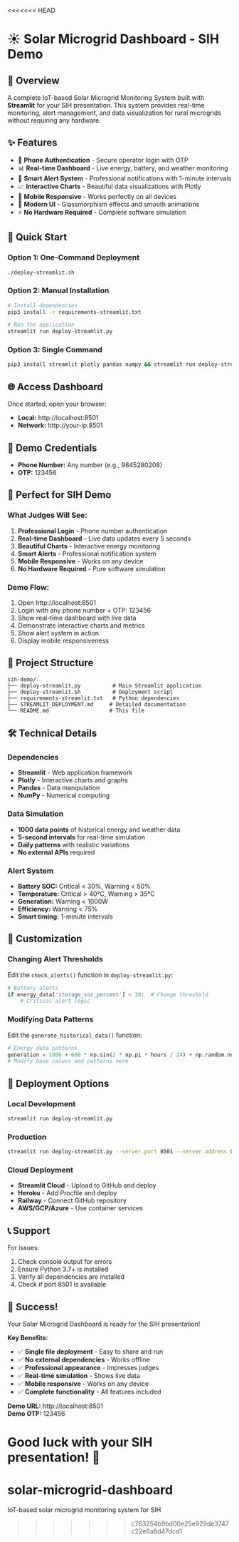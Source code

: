 <<<<<<< HEAD
# ☀️ Solar Microgrid Dashboard - SIH Demo

## 🎯 Overview

A complete IoT-based Solar Microgrid Monitoring System built with **Streamlit** for your SIH presentation. This system provides real-time monitoring, alert management, and data visualization for rural microgrids without requiring any hardware.

## ✨ Features

- 🔐 **Phone Authentication** - Secure operator login with OTP
- 📊 **Real-time Dashboard** - Live energy, battery, and weather monitoring
- 🚨 **Smart Alert System** - Professional notifications with 1-minute intervals
- 📈 **Interactive Charts** - Beautiful data visualizations with Plotly
- 📱 **Mobile Responsive** - Works perfectly on all devices
- 🎨 **Modern UI** - Glassmorphism effects and smooth animations
- ⚡ **No Hardware Required** - Complete software simulation

## 🚀 Quick Start

### Option 1: One-Command Deployment
```bash
./deploy-streamlit.sh
```

### Option 2: Manual Installation
```bash
# Install dependencies
pip3 install -r requirements-streamlit.txt

# Run the application
streamlit run deploy-streamlit.py
```

### Option 3: Single Command
```bash
pip3 install streamlit plotly pandas numpy && streamlit run deploy-streamlit.py
```

## 🌐 Access Dashboard

Once started, open your browser:
- **Local:** http://localhost:8501
- **Network:** http://your-ip:8501

## 🔑 Demo Credentials

- **Phone Number:** Any number (e.g., 9845280208)
- **OTP:** 123456

## 📱 Perfect for SIH Demo

### What Judges Will See:
1. **Professional Login** - Phone number authentication
2. **Real-time Dashboard** - Live data updates every 5 seconds
3. **Beautiful Charts** - Interactive energy monitoring
4. **Smart Alerts** - Professional notification system
5. **Mobile Responsive** - Works on any device
6. **No Hardware Required** - Pure software simulation

### Demo Flow:
1. Open http://localhost:8501
2. Login with any phone number + OTP: 123456
3. Show real-time dashboard with live data
4. Demonstrate interactive charts and metrics
5. Show alert system in action
6. Display mobile responsiveness

## 📁 Project Structure

```
sih-demo/
├── deploy-streamlit.py          # Main Streamlit application
├── deploy-streamlit.sh          # Deployment script
├── requirements-streamlit.txt   # Python dependencies
├── STREAMLIT_DEPLOYMENT.md     # Detailed documentation
└── README.md                   # This file
```

## 🛠️ Technical Details

### Dependencies
- **Streamlit** - Web application framework
- **Plotly** - Interactive charts and graphs
- **Pandas** - Data manipulation
- **NumPy** - Numerical computing

### Data Simulation
- **1000 data points** of historical energy and weather data
- **5-second intervals** for real-time simulation
- **Daily patterns** with realistic variations
- **No external APIs** required

### Alert System
- **Battery SOC:** Critical < 30%, Warning < 50%
- **Temperature:** Critical > 40°C, Warning > 35°C
- **Generation:** Warning < 1000W
- **Efficiency:** Warning < 75%
- **Smart timing:** 1-minute intervals

## 🎨 Customization

### Changing Alert Thresholds
Edit the `check_alerts()` function in `deploy-streamlit.py`:
```python
# Battery alerts
if energy_data['storage_soc_percent'] < 30:  # Change threshold
    # Critical alert logic
```

### Modifying Data Patterns
Edit the `generate_historical_data()` function:
```python
# Energy data patterns
generation = 1800 + 600 * np.sin(2 * np.pi * hours / 24) + np.random.normal(0, 100, 1000)
# Modify base values and patterns here
```

## 🚀 Deployment Options

### Local Development
```bash
streamlit run deploy-streamlit.py
```

### Production
```bash
streamlit run deploy-streamlit.py --server.port 8501 --server.address 0.0.0.0
```

### Cloud Deployment
- **Streamlit Cloud** - Upload to GitHub and deploy
- **Heroku** - Add Procfile and deploy
- **Railway** - Connect GitHub repository
- **AWS/GCP/Azure** - Use container services

## 📞 Support

For issues:
1. Check console output for errors
2. Ensure Python 3.7+ is installed
3. Verify all dependencies are installed
4. Check if port 8501 is available

## 🎉 Success!

Your Solar Microgrid Dashboard is ready for the SIH presentation!

**Key Benefits:**
- ✅ **Single file deployment** - Easy to share and run
- ✅ **No external dependencies** - Works offline
- ✅ **Professional appearance** - Impresses judges
- ✅ **Real-time simulation** - Shows live data
- ✅ **Mobile responsive** - Works on any device
- ✅ **Complete functionality** - All features included

**Demo URL:** http://localhost:8501  
**Demo OTP:** 123456

Good luck with your SIH presentation! 🚀
=======
# solar-microgrid-dashboard
IoT-based solar microgrid monitoring system for SIH
>>>>>>> c763254b9bd00e25e929de3747c22e6a8d47dcd1
